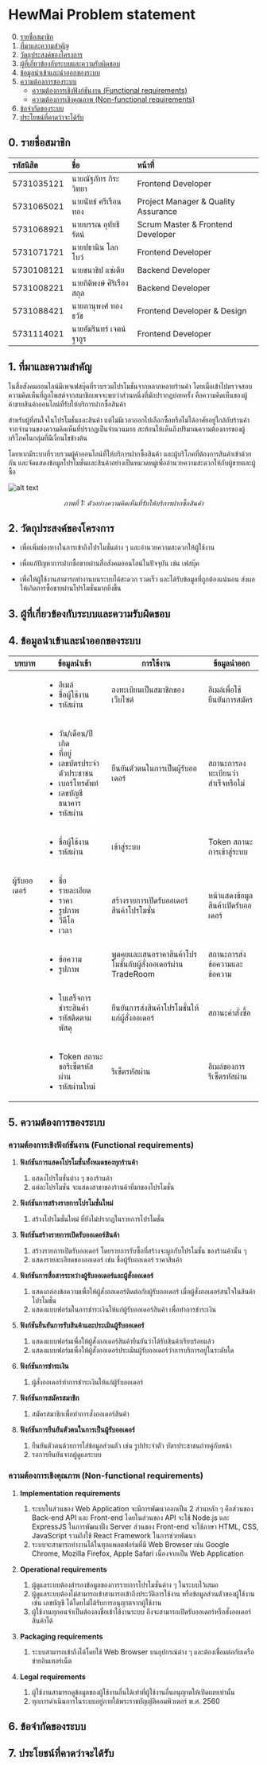 # HewMai Problem statement

<!-- TOC -->

0. [รายชื่อสมาชิก](#0-รายชื่อสมาชิก)
1. [ที่มาและความสำคัญ](#1-ที่มาและความสำคัญ)
1. [วัตถุประสงค์ของโครงการ](#2-วัตถุประสงค์ของโครงการ)
1. [ผู้ที่เกี่ยวข้องกับระบบและความรับผิดชอบ](#3-ผู้ที่เกี่ยวข้องกับระบบและความรับผิดชอบ)
1. [ข้อมูลนำเข้าและนำออกของระบบ](#4-ข้อมูลนำเข้าและนำออกของระบบ)
1. [ความต้องการของระบบ](#5-ความต้องการของระบบ)
    - [ความต้องการเชิงฟังก์ชันงาน (Functional requirements)](#ความต้องการเชิงฟังก์ชันงาน-functional-requirements)
    - [ความต้องการเชิงคุณภาพ (Non-functional requirements)](#ความต้องการเชิงคุณภาพ-non-functional-requirements)
1. [ข้อจำกัดของระบบ](#6-ข้อจำกัดของระบบ)
1. [ประโยชน์ที่คาดว่าจะได้รับ](#7-ประโยชน์ที่คาดว่าจะได้รับ)

<!-- /TOC -->

## 0. รายชื่อสมาชิก

| รหัสนิสิต | ชื่อ              | หน้าที่      |
|:---------- |:----------------------------- |:-------------------------------------------------------------------------------- |
| 5731035121 | นายณัฐภัทร กิระวิทยา     | Frontend Developer                        |
| 5731065021 | นายนัทธ์ ศรีเรือนทอง      | Project Manager & Quality Assurance       |
| 5731068921 | นายบรรณ อุทัยธิรัตน์      | Scrum Master & Frontend Developer         |
| 5731071721 | นายปธานิน โลกโบว์       | Frontend Developer                        |
| 5730108121 | นายชนาธิป แซ่เตีย        | Backend Developer                        |
| 5731008221 | นายกิติพงษ์ ศิริเรืองสกุล    | Backend Developer                        |
| 5731088421 | นายภานุพงศ์ ทองธวัช     | Frontend Developer & Design                |
| 5731114021 | นายอัมรินทร์ เจตน์ฐากูร    | Frontend Developer                         |

## 1. ที่มาและความสำคัญ

ในสื่อสังคมออนไลน์มีเพจเฟสบุ๊คที่รวบรวมโปรโมชั่นจากหลากหลายร้านค้า โดยเมื่อเข้าไปตรวจสอบความคิดเห็นที่ถูกโพสต์จากสมาชิกเพจจะพบว่าส่วนหนึ่งที่มักปรากฏบ่อยครั้ง คือความคิดเห็นของผู้ค้าขายสินค้าออนไลน์ที่รับให้บริการฝากซื้อสินค้า

สำหรับผู้ที่สนใจในโปรโมชั่นและสินค้า แต่ไม่มีเวลาออกไปเลือกซื้อหรือไม่ได้อาศัยอยู่ใกล้กับร้านค้า จากจำนวนของความคิดเห็นที่ปรากฏเป็นจำนวนมาก สะท้อนให้เห็นถึงปริมาณความต้องการของผู้บริโภคในกลุ่มที่มีเงื่อนไขข้างต้น

โดยหากมีระบบที่รวบรวมผู้ค้าออนไลน์ที่ให้บริการฝากซื้อสินค้า และผู้บริโภคที่ต้องการสินค้าเข้าด้วยกัน และจัดแสดงข้อมูลโปรโมชั่นและสินค้าอย่างเป็นหมวดหมู่เพื่ออำนวยความสะดวกให้กับผู้ขายและผู้ซื้อ

![alt text](http://i.imgur.com/Ox6moK8.png "ภาพที่ 1")
<p align="center"><i>ภาพที่ 1: ตัวอย่างความคิดเห็นที่รับให้บริการฝากซื้อสินค้า</i></p>

## 2. วัตถุประสงค์ของโครงการ

* เพื่อเพิ่มช่องทางในการเข้าถึงโปรโมชั่นต่าง ๆ และอำนวยความสะดวกให้ผู้ใช้งาน

* เพื่อแก้ปัญหาการฝากซื้อขายผ่านสื่อสังคมออนไลน์ในปัจจุบัน เช่น เฟสบุ๊ค

* เพื่อให้ผู้ใช้งานสามารถทำงานบนระบบได้สะดวก รวดเร็ว และได้รับข้อมูลที่ถูกต้องแน่นอน ส่งผลให้เกิดการซื้อขายผ่านโปรโมชั่นมากยิ่งขึ้น

## 3. ผู้ที่เกี่ยวข้องกับระบบและความรับผิดชอบ

## 4. ข้อมูลนำเข้าและนำออกของระบบ

<table>
    <thead>
        <tr>
            <th>บทบาท</th>
            <th>ข้อมูลนำเข้า</th>
            <th>การใช้งาน</th>
            <th>ข้อมูลนำออก</th>
        </tr>
    </thead>
    <tbody>
        <tr>
            <td rowspan="7">ผู้รับออเดอร์</td>
            <td>
                <ul>
                    <li>อีเมล์</li>
                    <li>ชื่อผู้ใช้งาน</li>
                    <li>รหัสผ่าน</li>
                </ul>
            </td>
            <td>ลงทะเบียนเป็นสมาชิกของเว็บไซต์</td>
            <td>อีเมล์เพื่อใช้ยืนยันการสมัคร</td>
        </tr>
        <tr>
            <td>
                <ul>
                    <li>วัน/เดือน/ปี เกิด</li>
                    <li>ที่อยู่</li>
                    <li>เลขบัตรประจำตัวประชาชน</li>
                    <li>เบอร์โทรศัพท์</li>
                    <li>เลขบัญชีธนาคาร</li>
                    <li>รหัสผ่าน</li>
                </ul>                
            </td>
            <td>ยืนยันตัวตนในการเป็นผู้รับออเดอร์</td>
            <td>สถานะการลงทะเบียนว่าสำเร็จหรือไม่</td>
        </tr>
        <tr>
            <td>
                <ul>
                    <li>ชื่อผู้ใช้งาน</li>
                    <li>รหัสผ่าน</li>
                </ul>
            </td>
            <td>เข้าสู่ระบบ</td>
            <td>Token สถานะการเข้าสู่ระบบ</td>
        </tr>
        <tr>
            <td>
                <ul>
                    <li>ชื่อ</li>
                    <li>รายละเอียด</li>
                    <li>ราคา</li>
                    <li>รูปภาพ</li>
                    <li>วีดีโอ</li>
                    <li>เวลา</li>
                </ul>
            </td>
            <td>สร้างรายการเปิดรับออเดอร์สินค้าโปรโมชั่น</td>
            <td>หน้าแสดงข้อมูลสินค้าเปิดรับออเดอร์</td>
        </tr>
        <tr>
            <td>
                <ul>
                    <li>ข้อความ</li>
                    <li>รูปภาพ</li>
                </ul>
            </td>
            <td>พูดคุยและเสนอราคาสินค้าโปรโมชั่นกับผู้สั่งออเดอร์ผ่าน TradeRoom </td>
            <td>สถานะการส่งข้อความและข้อความ</td>
        </tr>
        <tr>
            <td>
                <ul>
                    <li>ใบเสร็จการชำระสินค้า</li>
                    <li>รหัสติดตามพัสดุ</li>
                </ul>
            </td>
            <td>ยืนยันการส่งสินค้าโปรโมชั่นให้แก่ผู้สั่งออเดอร์</td>
            <td>สถานะคำสั่งซื้อ</td>
        </tr>
        <tr>
            <td>
                <ul>
                    <li>Token สถานะขอรีเซ็ตรหัสผ่าน</li>
                    <li>รหัสผ่านใหม่</li>
                </ul>
            </td>
            <td>รีเซ็ตรหัสผ่าน</td>
            <td>อีเมล์ของการรีเซ็ตรหัสผ่าน</td>
        </tr>
    </tbody>
</table>

## 5. ความต้องการของระบบ

### ความต้องการเชิงฟังก์ชันงาน (Functional requirements)

1. **ฟังก์ชันการแสดงโปรโมชั่นทั้งหมดของทุกร้านค้า**

    1. แสดงโปรโมชั่นต่าง ๆ ของร้านค้า
    1. แต่ละโปรโมชั่น จะแสดงสาขาของร้านค้าที่มาของโปรโมชั่น

1. **ฟังก์ชันการสร้างรายการโปรโมชั่นใหม่**

    1. สร้างโปรโมชั่นใหม่ ที่ยังไม่ปรากฏในรายการโปรโมชั่น

1. **ฟังก์ชันสร้างรายการเปิดรับออเดอร์สินค้า**

    1. สร้างรายการเปิดรับออเดอร์ โดยรายการรับซื้อที่สร้างจะผูกกับโปรโมชั่น ของร้านค้านั้น ๆ
    1. แสดงรายละเอียดของออเดอร์ เช่น ชื่อผู้รับออเดอร์ ราคาสินค้า

1. **ฟังก์ชันการสื่อสารระหว่างผู้รับออเดอร์และผู้สั่งออเดอร์**

    1. แสดงกล่องข้อความเพื่อให้ผู้สั่งออเดอร์ติดต่อกับผู้รับออเดอร์ เมื่อผู้สั่งออเดอร์สนใจในสินค้าโปรโมชั่น
    1. แสดงแบบฟอร์มในการชำระเงินให้แก่ผู้รับออเดอร์สินค้า เพื่อทำการชำระเงิน

1. **ฟังก์ชันยืนยันการรับสินค้าและประเมินผู้รับออเดอร์**

    1. แสดงแบบฟอร์มเพื่อให้ผู้สั่งออเดอร์สินค้ายืนยันว่าได้รับสินค้าเรียบร้อยแล้ว
    1. แสดงแบบฟอร์มเพื่อให้ผู้สั่งออเดอร์ประเมินผู้รับออเดอร์ว่าการบริการอยู่ในระดับใด

1. **ฟังก์ชันการชำระเงิน**

    1. ผู้สั่งออเดอร์ทำการชำระเงินให้แก่ผู้รับออเดอร์

1. **ฟังก์ชันการสมัครสมาชิก**

    1. สมัครสมาชิกเพื่อทำการสั่งออเดอร์สินค้า

1. **ฟังก์ชันการยืนยันตัวตนในการเป็นผู้รับออเดอร์**

    1. ยืนยันตัวตนด้วยการใส่ข้อมูลส่วนตัว เช่น รูปประจำตัว บัตรประชาชนถ่ายคู่กับหน้า
    1. รอการยืนยันจากผู้ดูแลระบบ

### ความต้องการเชิงคุณภาพ (Non-functional requirements)

1. **Implementation requirements**

    1. ระบบในส่วนของ Web Application จะมีการพัฒนาออกเป็น 2 ส่วนหลัก ๆ คือส่วนของ Back-end API และ Front-end โดยในส่วนของ API จะใช้ Node.js และ ExpressJS ในการพัฒนาฝั่ง Server ส่วนของ Front-end จะใช้ภาษา HTML, CSS, JavaScript รวมถึงใช้ React Framework ในการช่วยพัฒนา
    1. ระบบจะสามารถทำงานได้ในทุกแพลตฟอร์มที่มี Web Browser เช่น Google Chrome, Mozilla Firefox, Apple Safari เนื่องจากเป็น Web Application

1. **Operational requirements**

    1. ผู้ดูแลระบบต้องสำรองข้อมูลของการรายการโปรโมชั่นต่าง ๆ ในระบบไว้เสมอ
    1. ผู้ดูแลระบบต้องไม่สามารถเข้าสามารถเข้าถึงประวัติการใช้งาน หรือข้อมูลส่วนตัวของผู้ใช้งาน เช่น เลขบัญชี  ได้โดยไม่ได้รับการอนุญาตจากผู้ใช้งาน
    1. ผู้ใช้งานทุกคนจำเป็นต้องลงชื่อเข้าใช้งานระบบ ถึงจะสามารถเปิดรับออเดอร์หรือสั่งออเดอร์สินค้าได้

1. **Packaging requirements**

    1. ระบบสามารถเข้าถึงได้โดยใช้ Web Browser บนอุปกรณ์ต่าง ๆ และต้องเชื่อมต่อกับเครือข่ายอินเทอร์เน็ต

1. **Legal requirements**

    1. ผู้ใช้งานสามารถดูข้อมูลของผู้ใช้งานอื่นได้เท่าที่ผู้ใช้งานอื่นอนุญาตให้เปิดเผยเท่านั้น
    1. ทุกการดำเนินการในระบบอยู่ภายใต้พระราชบัญญัติคอมพิวเตอร์ พ.ศ. 2560

## 6. ข้อจำกัดของระบบ

## 7. ประโยชน์ที่คาดว่าจะได้รับ
